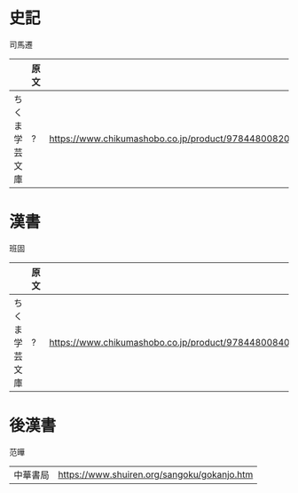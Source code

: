 # 史記

司馬遷

|                | 原文 |                                                       |
| -------------- | ---- | ----------------------------------------------------- |
| ちくま学芸文庫 | ?    | https://www.chikumashobo.co.jp/product/9784480082008/ |

# 漢書

班固

|                | 原文 |                                                       |
| -------------- | ---- | ----------------------------------------------------- |
| ちくま学芸文庫 | ?    | https://www.chikumashobo.co.jp/product/9784480084019/ |

# 後漢書

范曄

|          |                                             |
| -------- | ------------------------------------------- |
| 中華書局 | https://www.shuiren.org/sangoku/gokanjo.htm |
